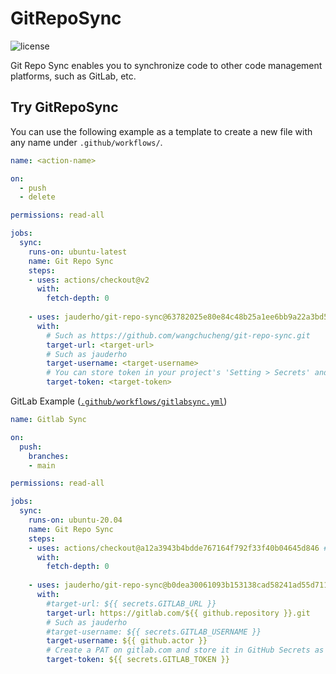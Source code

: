 # GitRepoSync

![license](https://img.shields.io/github/license/jauderho/git-repo-sync)

Git Repo Sync enables you to synchronize code to other code management platforms, such as GitLab, etc.

## Try GitRepoSync

You can use the following example as a template to create a new file with any name under `.github/workflows/`.

```yaml
name: <action-name>

on: 
  - push
  - delete

permissions: read-all

jobs:
  sync:
    runs-on: ubuntu-latest
    name: Git Repo Sync
    steps:
    - uses: actions/checkout@v2
      with:
        fetch-depth: 0
        
    - uses: jauderho/git-repo-sync@63782025e80e84c48b25a1ee6bb9a22a3bd570d3
      with:
        # Such as https://github.com/wangchucheng/git-repo-sync.git
        target-url: <target-url>
        # Such as jauderho
        target-username: <target-username>
        # You can store token in your project's 'Setting > Secrets' and reference the name here. Such as ${{ secrets.ACCESS_TOKEN }}
        target-token: <target-token>
```

GitLab Example ([`.github/workflows/gitlabsync.yml`](https://github.com/jauderho/git-repo-sync/blob/main/.github/workflows/gitlabsync.yml))

```yaml
name: Gitlab Sync

on:
  push:
    branches:
    - main

permissions: read-all

jobs:
  sync:
    runs-on: ubuntu-20.04
    name: Git Repo Sync
    steps:      
    - uses: actions/checkout@a12a3943b4bdde767164f792f33f40b04645d846 # v2
      with:
        fetch-depth: 0
        
    - uses: jauderho/git-repo-sync@b0dea30061093b153138cad58241ad55d711cf9b # v0.1.0
      with:
        #target-url: ${{ secrets.GITLAB_URL }}
        target-url: https://gitlab.com/${{ github.repository }}.git
        # Such as jauderho
        #target-username: ${{ secrets.GITLAB_USERNAME }}
        target-username: ${{ github.actor }}
        # Create a PAT on gitlab.com and store it in GitHub Secrets as GITLAB_TOKEN
        target-token: ${{ secrets.GITLAB_TOKEN }}
```
